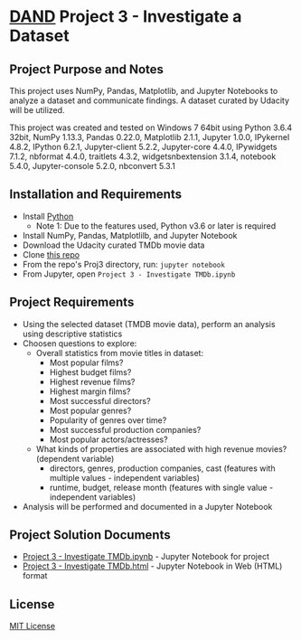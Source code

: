 # [DAND](https://www.udacity.com/course/data-analyst-nanodegree--nd002) Project 3 - Investigate a Dataset

## Project Purpose and Notes
This project uses NumPy, Pandas, Matplotlib, and Jupyter Notebooks to analyze a dataset and communicate findings.  A dataset curated by Udacity will be utilized.

This project was created and tested on Windows 7 64bit using Python 3.6.4 32bit, NumPy 1.13.3, Pandas 0.22.0, Matplotlib 2.1.1, Jupyter 1.0.0, IPykernel 4.8.2, IPython 6.2.1, Jupyter-client 5.2.2, Jupyter-core 4.4.0, IPywidgets 7.1.2, nbformat 4.4.0, traitlets 4.3.2, widgetsnbextension 3.1.4, notebook 5.4.0, Jupyter-console 5.2.0, nbconvert 5.3.1

## Installation and Requirements
* Install [Python](https://www.python.org/downloads/)
    * Note 1: Due to the features used, Python v3.6 or later is required
* Install NumPy, Pandas, Matplotlilb, and Jupyter Notebook
* Download the Udacity curated TMDb movie data
* Clone [this repo](https://github.com/sockduct/Udacity-DAND)
* From the repo's Proj3 directory, run:  `jupyter notebook`
* From Jupyter, open `Project 3 - Investigate TMDb.ipynb`

## Project Requirements
* Using the selected dataset (TMDB movie data), perform an analysis using descriptive statistics
* Choosen questions to explore:
  * Overall statistics from movie titles in dataset:
    * Most popular films?
    * Highest budget films?
    * Highest revenue films?
    * Highest margin films?
    * Most successful directors?
    * Most popular genres?
    * Popularity of genres over time?
    * Most successful production companies?
    * Most popular actors/actresses?
  * What kinds of properties are associated with high revenue movies? (dependent variable)
    * directors, genres, production companies, cast (features with multiple values - independent variables)
    * runtime, budget, release month (features with single value - independent variables)
 * Analysis will be performed and documented in a Jupyter Notebook

## Project Solution Documents
* [Project 3 - Investigate TMDb.ipynb](Project%203%20-%20Investigate%20TMDb.ipynb) - Jupyter Notebook for project
* [Project 3 - Investigate TMDb.html](Project%203%20-%20Investigate%20TMDb.html) - Jupyter Notebook in Web (HTML) format

## License
[MIT License](license.txt)

